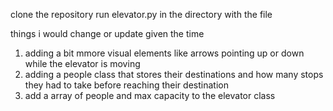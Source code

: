 clone the repository
run elevator.py in the directory with the file


things i would change or update given the time

1) adding a bit mmore visual elements like arrows pointing up or down while the elevator is moving
2) adding a people class that stores their destinations and how many stops they had to take before reaching their destination
3) add a array of people and max capacity to the elevator class
